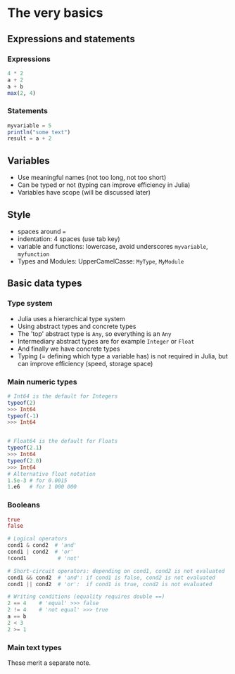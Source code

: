 # The very basics

## Expressions and statements

### Expressions

```julia
4 * 2
a + 2
a + b
max(2, 4)
```

### Statements
```julia
myvariable = 5
println("some text")
result = a + 2
```

## Variables
- Use meaningful names (not too long, not too short)
- Can be typed or not (typing can improve efficiency in Julia)
- Variables have scope (will be discussed later)

## Style
- spaces around `=`
- indentation: 4 spaces (use tab key)
- variable and functions: lowercase, avoid underscores `myvariable`, `myfunction`
- Types and Modules: UpperCamelCasse: `MyType`, `MyModule`

## Basic data types

### Type system
- Julia uses a hierarchical type system
- Using abstract types and concrete types
- The 'top' abstract type is `Any`, so everything is an `Any`
- Intermediary abstract types are for example `Integer` or `Float`
- And finally we have concrete types
- Typing (= defining which type a variable has) is not required in Julia, but can improve efficiency (speed, storage space)

### Main numeric types

```julia
# Int64 is the default for Integers
typeof(2)
>>> Int64
typeof(-1)
>>> Int64


# Float64 is the default for Floats
typeof(2.1)
>>> Int64
typeof(2.0)
>>> Int64
# Alternative float notation
1.5e-3 # for 0.0015
1.e6   # for 1 000 000
```

### Booleans

```julia
true
false

# Logical operators
cond1 & cond2  # 'and'
cond1 | cond2  # 'or'
!cond1          # 'not'

# Short-circuit operators: depending on cond1, cond2 is not evaluated
cond1 && cond2  # 'and': if cond1 is false, cond2 is not evaluated
cond1 || cond2  # 'or':  if cond1 is true, cond2 is not evaluated

# Writing conditions (equality requires double ==)
2 == 4    # 'equal' >>> false
2 != 4    # 'not equal' >>> true
a == b
2 < 3
2 >= 1
```


### Main text types

These merit a separate note.
